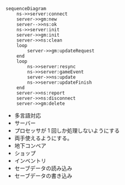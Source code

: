 ```mermaid
sequenceDiagram
    ns->>server:connect
    server->>gm:new
    server-->>ns:ok
    ns->>server:init
    server->>gm:init
    server->>ns:clean
    loop
        server->>gm:updateRequest
    end
    loop
        ns->>server:resync
        ns->>server:gameEvent
        server->>ns:update
        ns->>server:updateFinish
    end
    server->>ns:report
    server->>ns:disconnect
    server->>gm:delete

```

- 多言語対応
- サーバー
- プロセッサが 1 回しか処理しないようにする
- 両手使えるようにする。
- 地下コンベア
- ショップ
- インベントリ
- セーブデータの読み込み
- セーブデータの書き込み
